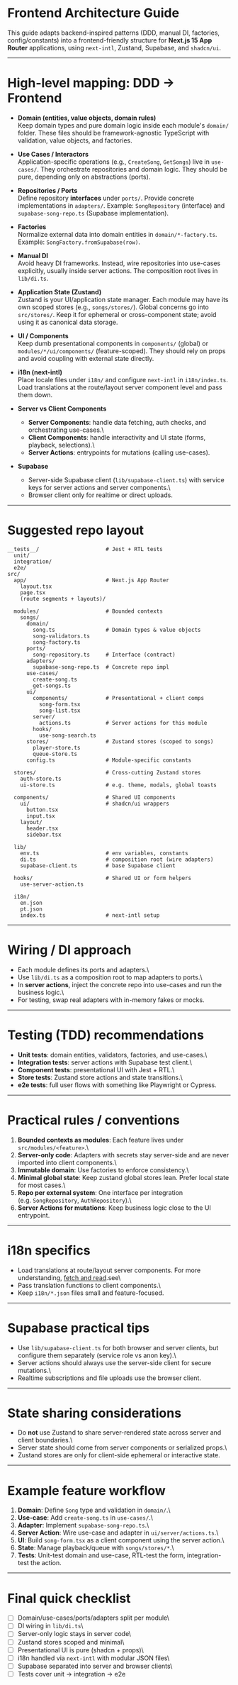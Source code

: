 # Frontend Architecture Guide

This guide adapts backend-inspired patterns (DDD, manual DI, factories,
config/constants) into a frontend-friendly structure for **Next.js 15
App Router** applications, using `next-intl`, Zustand, Supabase, and
`shadcn/ui`.

------------------------------------------------------------------------

# High-level mapping: DDD → Frontend

-   **Domain (entities, value objects, domain rules)**\
    Keep domain types and pure domain logic inside each module's
    `domain/` folder. These files should be framework-agnostic
    TypeScript with validation, value objects, and factories.

-   **Use Cases / Interactors**\
    Application-specific operations (e.g., `CreateSong`, `GetSongs`)
    live in `use-cases/`. They orchestrate repositories and domain
    logic. They should be pure, depending only on abstractions (ports).

-   **Repositories / Ports**\
    Define repository **interfaces** under `ports/`. Provide concrete
    implementations in `adapters/`. Example: `SongRepository`
    (interface) and `supabase-song-repo.ts` (Supabase implementation).

-   **Factories**\
    Normalize external data into domain entities in
    `domain/*-factory.ts`. Example: `SongFactory.fromSupabase(row)`.

-   **Manual DI**\
    Avoid heavy DI frameworks. Instead, wire repositories into use-cases
    explicitly, usually inside server actions. The composition root
    lives in `lib/di.ts`.

-   **Application State (Zustand)**\
    Zustand is your UI/application state manager. Each module may have
    its own scoped stores (e.g., `songs/stores/`). Global concerns go
    into `src/stores/`. Keep it for ephemeral or cross-component state;
    avoid using it as canonical data storage.

-   **UI / Components**\
    Keep dumb presentational components in `components/` (global) or
    `modules/*/ui/components/` (feature-scoped). They should rely on
    props and avoid coupling with external state directly.

-   **i18n (next-intl)**\
    Place locale files under `i18n/` and configure `next-intl` in
    `i18n/index.ts`. Load translations at the route/layout server
    component level and pass them down.

-   **Server vs Client Components**

    -   **Server Components**: handle data fetching, auth checks, and
        orchestrating use-cases.\
    -   **Client Components**: handle interactivity and UI state (forms,
        playback, selections).\
    -   **Server Actions**: entrypoints for mutations (calling
        use-cases).

-   **Supabase**

    -   Server-side Supabase client (`lib/supabase-client.ts`) with
        service keys for server actions and server components.\
    -   Browser client only for realtime or direct uploads.

------------------------------------------------------------------------

# Suggested repo layout

    __tests__/                     # Jest + RTL tests
      unit/
      integration/
      e2e/
    src/
      app/                         # Next.js App Router
        layout.tsx
        page.tsx
        (route segments + layouts)/
         
      modules/                     # Bounded contexts
        songs/
          domain/
            song.ts                # Domain types & value objects
            song-validators.ts
            song-factory.ts
          ports/
            song-repository.ts     # Interface (contract)
          adapters/
            supabase-song-repo.ts  # Concrete repo impl
          use-cases/
            create-song.ts
            get-songs.ts
          ui/
            components/            # Presentational + client comps
              song-form.tsx
              song-list.tsx
            server/
              actions.ts           # Server actions for this module
            hooks/
              use-song-search.ts
          stores/                  # Zustand stores (scoped to songs)
            player-store.ts
            queue-store.ts
          config.ts                # Module-specific constants

      stores/                      # Cross-cutting Zustand stores
        auth-store.ts
        ui-store.ts                # e.g. theme, modals, global toasts

      components/                  # Shared UI components
        ui/                        # shadcn/ui wrappers
          button.tsx
          input.tsx
        layout/
          header.tsx
          sidebar.tsx

      lib/
        env.ts                     # env variables, constants
        di.ts                      # composition root (wire adapters)
        supabase-client.ts         # base Supabase client

      hooks/                       # Shared UI or form helpers
        use-server-action.ts

      i18n/
        en.json
        pt.json
        index.ts                   # next-intl setup

------------------------------------------------------------------------

# Wiring / DI approach

-   Each module defines its ports and adapters.\
-   Use `lib/di.ts` as a composition root to map adapters to ports.\
-   In **server actions**, inject the concrete repo into use-cases and
    run the business logic.\
-   For testing, swap real adapters with in-memory fakes or mocks.

------------------------------------------------------------------------

# Testing (TDD) recommendations

-   **Unit tests**: domain entities, validators, factories, and
    use-cases.\
-   **Integration tests**: server actions with Supabase test client.\
-   **Component tests**: presentational UI with Jest + RTL.\
-   **Store tests**: Zustand store actions and state transitions.\
-   **e2e tests**: full user flows with something like Playwright or
    Cypress.

------------------------------------------------------------------------

# Practical rules / conventions

1.  **Bounded contexts as modules**: Each feature lives under
    `src/modules/<feature>`.\
2.  **Server-only code**: Adapters with secrets stay server-side and are
    never imported into client components.\
3.  **Immutable domain**: Use factories to enforce consistency.\
4.  **Minimal global state**: Keep zustand global stores lean. Prefer
    local state for most cases.\
5.  **Repo per external system**: One interface per integration
    (e.g. `SongRepository`, `AuthRepository`).\
6.  **Server Actions for mutations**: Keep business logic close to the
    UI entrypoint.

------------------------------------------------------------------------

# i18n specifics

-   Load translations at route/layout server components. For more understanding, [fetch and read](https://next-intl.dev/docs/getting-started/app-router).see\
-   Pass translation functions to client components.\
-   Keep `i18n/*.json` files small and feature-focused.

------------------------------------------------------------------------

# Supabase practical tips

-   Use `lib/supabase-client.ts` for both browser and server clients,
    but configure them separately (service role vs anon key).\
-   Server actions should always use the server-side client for secure
    mutations.\
-   Realtime subscriptions and file uploads use the browser client.

------------------------------------------------------------------------

# State sharing considerations

-   Do **not** use Zustand to share server-rendered state across server
    and client boundaries.\
-   Server state should come from server components or serialized
    props.\
-   Zustand stores are only for client-side ephemeral or interactive
    state.

------------------------------------------------------------------------

# Example feature workflow

1.  **Domain**: Define `Song` type and validation in `domain/`.\
2.  **Use-case**: Add `create-song.ts` in `use-cases/`.\
3.  **Adapter**: Implement `supabase-song-repo.ts`.\
4.  **Server Action**: Wire use-case and adapter in
    `ui/server/actions.ts`.\
5.  **UI**: Build `song-form.tsx` as a client component using the server
    action.\
6.  **State**: Manage playback/queue with `songs/stores/*`.\
7.  **Tests**: Unit-test domain and use-case, RTL-test the form,
    integration-test the action.

------------------------------------------------------------------------

# Final quick checklist

-   [ ] Domain/use-cases/ports/adapters split per module\
-   [ ] DI wiring in `lib/di.ts`\
-   [ ] Server-only logic stays in server code\
-   [ ] Zustand stores scoped and minimal\
-   [ ] Presentational UI is pure (shadcn + props)\
-   [ ] i18n handled via `next-intl` with modular JSON files\
-   [ ] Supabase separated into server and browser clients\
-   [ ] Tests cover unit → integration → e2e
